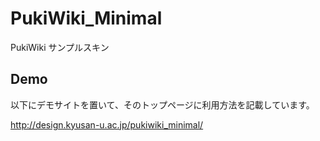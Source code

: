 # PukiWiki_Minimal
PukiWiki サンプルスキン

## Demo
以下にデモサイトを置いて、そのトップページに利用方法を記載しています。

http://design.kyusan-u.ac.jp/pukiwiki_minimal/
